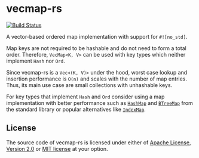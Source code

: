 # vecmap-rs

[![Build Status](https://github.com/martinohmann/vecmap-rs/workflows/ci/badge.svg)](https://github.com/martinohmann/vecmap-rs/actions?query=workflow%3Aci)

A vector-based ordered map implementation with support for `#![no_std]`.

Map keys are not required to be hashable and do not need to form a total order.
Therefore, `VecMap<K, V>` can be used with key types which neither implement
`Hash` nor `Ord`.

Since vecmap-rs is a `Vec<(K, V)>` under the hood, worst case lookup and
insertion performance is `O(n)` and scales with the number of map entries.
Thus, its main use case are small collections with unhashable keys.

For key types that implement `Hash` and `Ord` consider using a map implementation with better performance such as
[`HashMap`](https://doc.rust-lang.org/std/collections/struct.HashMap.html) and
[`BTreeMap`](https://doc.rust-lang.org/std/collections/struct.BTreeMap.html) from the standard library or popular alternatives like [`IndexMap`](https://docs.rs/indexmap/latest/indexmap/).

## License

The source code of vecmap-rs is licensed under either of [Apache License,
Version 2.0](LICENSE-APACHE.md) or [MIT license](LICENSE-MIT) at your option.
